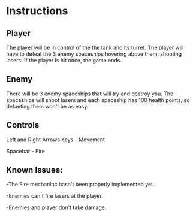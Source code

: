 # Instructions

## Player

The player will be in control of the the tank and its turret. The player will have to defeat
the 3 enemy spaceships hovering above them, shooting lasers. If the player is hit once, the game ends.

## Enemy

There will be 3 enemy spaceships that will try and destroy you. The spaceships will shoot lasers and
each spaceship has 100 health points, so defaeting them won't be as easy.

## Controls

Left and Right Arrows Keys - Movement

Spacebar - Fire

## Known Issues:
-The Fire mechaninc hasn't been properly implemented yet.

-Enemies can't fire lasers at the player.

-Enemies and player don't take damage.